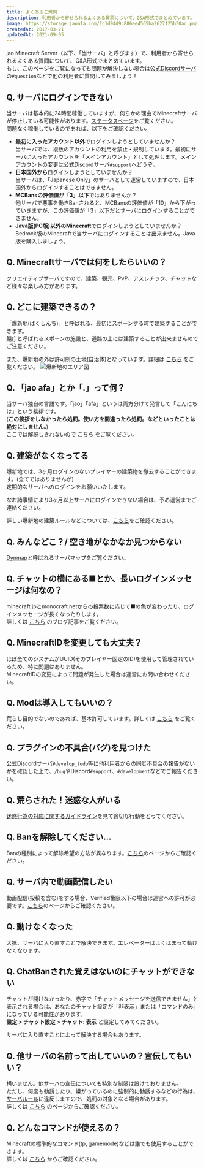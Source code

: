 ```yaml
---
title: よくあるご質問
description: 利用者から寄せられるよくある質問について、Q&A形式でまとめています。
image: https://storage.jaoafa.com/1c1d94d9c886ee4565ba2627125b30ac.png
createdAt: 2017-03-21
updatedAt: 2021-09-05
---
```


jao Minecraft Server（以下、「当サーバ」と呼びます）で、利用者から寄せられるよくある質問について、Q&A形式でまとめています。  
もし、このページをご覧になっても問題が解決しない場合は[公式Discordサーバ](/blog/join-discord)の`#question`などで他の利用者に質問してみましょう！

## Q. サーバにログインできない

当サーバは基本的に24時間稼働していますが、何らかの理由でMinecraftサーバが停止している可能性があります。[ステータスページ](https://status.jaoafa.com)をご覧ください。  
問題なく稼働しているのであれば、以下をご確認ください。

- **最初に入ったアカウント以外**でログインしようとしていませんか？  
  当サーバでは、複数のアカウントの利用を禁止・規制しています。最初にサーバに入ったアカウントを「メインアカウント」として処理します。メインアカウントの変更は公式Discordサーバ`#support`へどうぞ。
- **日本国外から**ログインしようとしていませんか？  
  当サーバは、「Japanese Only」のサーバとして運営していますので、日本国外からログインすることはできません。
- **MCBansの評価値が「3」以下**ではありませんか？  
  他サーバで悪事を働きBanされると、MCBansの評価値が「10」から下がっていきますが、この評価値が「3」以下だとサーバにログインすることができません。
- **Java版(PC版)以外のMinecraft**でログインしようとしていませんか？  
  Bedrock版のMinecraftで当サーバにログインすることは出来ません。Java版を購入しましょう。

## Q. Minecraftサーバでは何をしたらいいの？

クリエイティブサーバですので、建築、観光、PvP、アスレチック、チャットなど様々な楽しみ方があります。

## Q. どこに建築できるの？

「爆新地(ばくしんち)」と呼ばれる、最初にスポーンする町で建築することができます。  
鯖庁と呼ばれるスポーンの施設と、道路の上には建築することが出来ませんのでご注意ください。  

また、爆新地の外は許可制の土地(自治体)となっています。詳細は [こちら](/server/guidelines/cities) をご覧ください。
![爆新地のエリア図](https://storage.jaoafa.com/63c8bfe2e680ffcb39cc5041ffc27951.png)

## Q. 「jao afa」とか「.」って何？

当サーバ独自の言語です。「jao」「afa」というは両方分けて発言して「こんにちは」という挨拶です。  
(**この挨拶をしなかったら処罰。使い方を間違ったら処罰。などといったことは絶対にしません。**)  
ここでは解説しきれないので [こちら](https://wiki.jaoafa.com/用語) をご覧ください。

## Q. 建築がなくなってる

爆新地では、3ヶ月ログインのないプレイヤーの建築物を撤去することができます。(全てではありませんが)  
定期的なサーバへのログインをお願いいたします。  
  
なお諸事情により3ヶ月以上サーバにログインできない場合は、予め運営までご連絡ください。  
  
詳しい爆新地の建築ルールなどについては、[こちら](https://wiki.jaoafa.com/爆新地#.E3.83.AB.E3.83.BC.E3.83.AB)をご確認ください。  

## Q. みんなどこ？/ 空き地がなかなか見つからない

[Dynmap](https://map.jaoafa.com)と呼ばれるサーバマップをご覧ください。

## Q. チャットの横にある■とか、長いログインメッセージは何なの？

minecraft.jpとmonocraft.netからの投票数に応じて■の色が変わったり、ログインメッセージが長くなったりします。  
詳しくは [こちら](/blog/how-to-vote) のブログ記事をご覧ください。

## Q. MinecraftIDを変更しても大丈夫？

ほぼ全てのシステムがUUID(そのプレイヤー固定のID)を使用して管理されているため、特に問題はありません。  
MinecraftIDの変更によって問題が発生した場合は運営にお問い合わせください。

## Q. Modは導入してもいいの？

荒らし目的でないのであれば、基本許可しています。詳しくは [こちら](server/rules#Modについて) をご覧ください。

## Q. プラグインの不具合(バグ)を見つけた

公式Discordサーバ`#develop_todo`等に他利用者からの同じ不具合の報告がないかを確認した上で、`/bug`やDiscord`#support`、`#development`などでご報告ください。

## Q. 荒らされた！迷惑な人がいる

[迷惑行為の対応に関するガイドライン](/server/guidelines/griefing)を見て適切な行動をとってください。

## Q. Banを解除してください…

Banの種別によって解除希望の方法が異なります。[こちら](/server/policies/bans)のページからご確認ください。

## Q. サーバ内で動画配信したい

動画配信(投稿を含む)をする場合、Verified権限以下の場合は運営への許可が必要です。[こちら](/server/guidelines/broadcasts)のページからご確認ください。

## Q. 動けなくなった

大抵、サーバに入り直すことで解決できます。エレベーターはよくはまって動けなくなります。

## Q. ChatBanされた覚えはないのにチャットができない

チャットが開けなかったり、赤字で「チャットメッセージを送信できません」と表示される場合は、あなたのチャット設定が「非表示」または「コマンドのみ」になっている可能性があります。  
**設定 > チャット設定 > チャット: 表示** と設定してみてください。

サーバに入り直すことによって解決する場合もあります。

## Q. 他サーバの名前って出していいの？宣伝してもいい？

構いません。他サーバの宣伝についても特別な制限は設けておりません。  
ただし、何度も勧誘したり、嫌がっているのに強制的に勧誘するなどの行為は、[サーバルール](/server/rules)に違反しますので、処罰の対象となる場合があります。  
詳しくは [こちら](/server/guidelines/communications) のページからご確認ください。

## Q. どんなコマンドが使えるの？

Minecraftの標準的なコマンド(tp, gamemode)などは誰でも使用することができます。  
詳しくは [こちら](/server/specifications#コマンドについて) からご確認ください。
